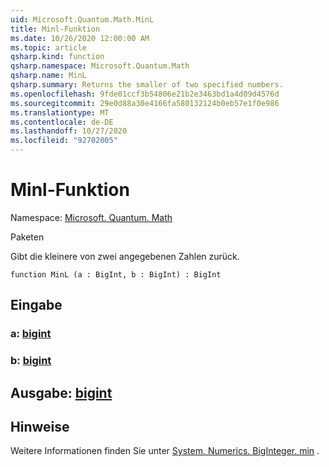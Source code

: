 ```yaml
---
uid: Microsoft.Quantum.Math.MinL
title: Minl-Funktion
ms.date: 10/26/2020 12:00:00 AM
ms.topic: article
qsharp.kind: function
qsharp.namespace: Microsoft.Quantum.Math
qsharp.name: MinL
qsharp.summary: Returns the smaller of two specified numbers.
ms.openlocfilehash: 9fde01ccf3b54806e21b2e3463bd1a4d09d4576d
ms.sourcegitcommit: 29e0d88a30e4166fa580132124b0eb57e1f0e986
ms.translationtype: MT
ms.contentlocale: de-DE
ms.lasthandoff: 10/27/2020
ms.locfileid: "92702005"
---
```

# <a name="minl-function"></a>Minl-Funktion

Namespace: [Microsoft. Quantum. Math](xref:Microsoft.Quantum.Math)

Paketen [](https://nuget.org/packages/)


Gibt die kleinere von zwei angegebenen Zahlen zurück.

```qsharp
function MinL (a : BigInt, b : BigInt) : BigInt
```


## <a name="input"></a>Eingabe

### <a name="a--bigint"></a>a: [bigint](xref:microsoft.quantum.lang-ref.bigint)




### <a name="b--bigint"></a>b: [bigint](xref:microsoft.quantum.lang-ref.bigint)





## <a name="output--bigint"></a>Ausgabe: [bigint](xref:microsoft.quantum.lang-ref.bigint)



## <a name="remarks"></a>Hinweise

Weitere Informationen finden Sie unter [System. Numerics. BigInteger. min](https://docs.microsoft.com/dotnet/api/system.numerics.biginteger.min) .